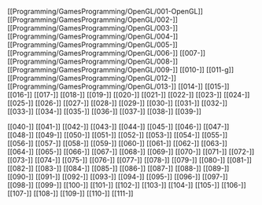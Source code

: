 [[Programming/GamesProgramming/OpenGL/001-OpenGL]]
[[Programming/GamesProgramming/OpenGL/002-]]
[[Programming/GamesProgramming/OpenGL/003-]]
[[Programming/GamesProgramming/OpenGL/004-]]
[[Programming/GamesProgramming/OpenGL/005-]]
[[Programming/GamesProgramming/OpenGL/006-]]
[[007-]]
[[Programming/GamesProgramming/OpenGL/008-]]
[[Programming/GamesProgramming/OpenGL/009-]]
[[010-]]
[[011-g]]
[[Programming/GamesProgramming/OpenGL/012-]]
[[Programming/GamesProgramming/OpenGL/013-]]
[[014-]]
[[015-]]
[[016-]]
[[017-]]
[[018-]]
[[019-]]
[[020-]]
[[021-]]
[[022-]]
[[023-]]
[[024-]]
[[025-]]
[[026-]]
[[027-]]
[[028-]]
[[029-]]
[[030-]]
[[031-]]
[[032-]]
[[033-]]
[[034-]]
[[035-]]
[[036-]]
[[037-]]
[[038-]]
[[039-]]

[[040-]]
[[041-]]
[[042-]]
[[043-]]
[[044-]]
[[045-]]
[[046-]]
[[047-]]
[[048-]]
[[049-]]
[[050-]]
[[051-]]
[[052-]]
[[053-]]
[[054-]]
[[055-]]
[[056-]]
[[057-]]
[[058-]]
[[059-]]
[[060-]]
[[061-]]
[[062-]]
[[063-]]
[[064-]]
[[065-]]
[[066-]]
[[067-]]
[[068-]]
[[069-]]
[[070-]]
[[071-]]
[[072-]]
[[073-]]
[[074-]]
[[075-]]
[[076-]]
[[077-]]
[[078-]]
[[079-]]
[[080-]]
[[081-]]
[[082-]]
[[083-]]
[[084-]]
[[085-]]
[[086-]]
[[087-]]
[[088-]]
[[089-]]
[[090-]]
[[091-]]
[[092-]]
[[093-]]
[[094-]]
[[095-]]
[[096-]]
[[097-]]
[[098-]]
[[099-]]
[[100-]]
[[101-]]
[[102-]]
[[103-]]
[[104-]]
[[105-]]
[[106-]]
[[107-]]
[[108-]]
[[109-]]
[[110-]]
[[111-]]

